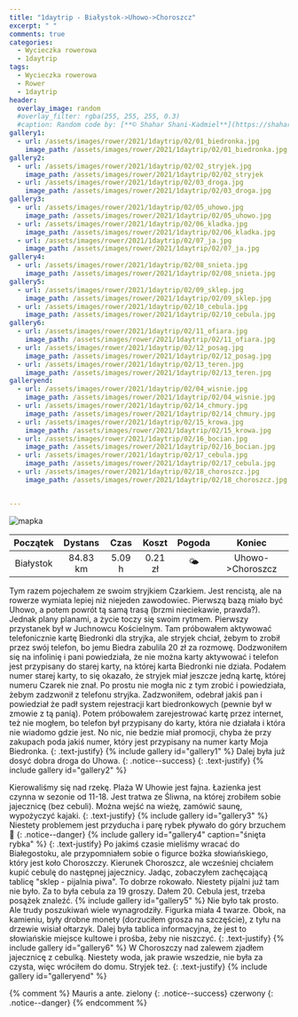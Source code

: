 ```yaml
---
title: "1daytrip - Białystok->Uhowo->Choroszcz"
excerpt: " "
comments: true
categories:
  - Wycieczka rowerowa
  - 1daytrip
tags:
  - Wycieczka rowerowa
  - Rower
  - 1daytrip
header:
  overlay_image: random
  #overlay_filter: rgba(255, 255, 255, 0.3)
  #caption: Random code by: [**© Shahar Shani-Kadmiel**](https://shaharkadmiel.github.io)"
gallery1:
  - url: /assets/images/rower/2021/1daytrip/02/01_biedronka.jpg
    image_path: /assets/images/rower/2021/1daytrip/02/01_biedronka.jpg
gallery2:
  - url: /assets/images/rower/2021/1daytrip/02/02_stryjek.jpg
    image_path: /assets/images/rower/2021/1daytrip/02/02_stryjek
  - url: /assets/images/rower/2021/1daytrip/02/03_droga.jpg
    image_path: /assets/images/rower/2021/1daytrip/02/03_droga.jpg
gallery3:
  - url: /assets/images/rower/2021/1daytrip/02/05_uhowo.jpg
    image_path: /assets/images/rower/2021/1daytrip/02/05_uhowo.jpg
  - url: /assets/images/rower/2021/1daytrip/02/06_kladka.jpg
    image_path: /assets/images/rower/2021/1daytrip/02/06_kladka.jpg
  - url: /assets/images/rower/2021/1daytrip/02/07_ja.jpg
    image_path: /assets/images/rower/2021/1daytrip/02/07_ja.jpg
gallery4:
  - url: /assets/images/rower/2021/1daytrip/02/08_snieta.jpg
    image_path: /assets/images/rower/2021/1daytrip/02/08_snieta.jpg
gallery5:
  - url: /assets/images/rower/2021/1daytrip/02/09_sklep.jpg
    image_path: /assets/images/rower/2021/1daytrip/02/09_sklep.jpg
  - url: /assets/images/rower/2021/1daytrip/02/10_cebula.jpg
    image_path: /assets/images/rower/2021/1daytrip/02/10_cebula.jpg
gallery6:
  - url: /assets/images/rower/2021/1daytrip/02/11_ofiara.jpg
    image_path: /assets/images/rower/2021/1daytrip/02/11_ofiara.jpg
  - url: /assets/images/rower/2021/1daytrip/02/12_posag.jpg
    image_path: /assets/images/rower/2021/1daytrip/02/12_posag.jpg
  - url: /assets/images/rower/2021/1daytrip/02/13_teren.jpg
    image_path: /assets/images/rower/2021/1daytrip/02/13_teren.jpg
galleryend:
  - url: /assets/images/rower/2021/1daytrip/02/04_wisnie.jpg
    image_path: /assets/images/rower/2021/1daytrip/02/04_wisnie.jpg
  - url: /assets/images/rower/2021/1daytrip/02/14_chmury.jpg
    image_path: /assets/images/rower/2021/1daytrip/02/14_chmury.jpg
  - url: /assets/images/rower/2021/1daytrip/02/15_krowa.jpg
    image_path: /assets/images/rower/2021/1daytrip/02/15_krowa.jpg
  - url: /assets/images/rower/2021/1daytrip/02/16_bocian.jpg
    image_path: /assets/images/rower/2021/1daytrip/02/16_bocian.jpg
  - url: /assets/images/rower/2021/1daytrip/02/17_cebula.jpg
    image_path: /assets/images/rower/2021/1daytrip/02/17_cebula.jpg
  - url: /assets/images/rower/2021/1daytrip/02/18_choroszcz.jpg
    image_path: /assets/images/rower/2021/1daytrip/02/18_choroszcz.jpg


---
```

![mapka](/assets/images/rower/2021/1daytrip/02/mapka.png)

|Początek|Dystans|Czas|Koszt|Pogoda|Koniec|
|:---:|:---:|:---:|:---:|:---:|:---:|
|Białystok|84.83 km|5.09 h|0.21 zł|🌤️|Uhowo->Choroszcz| 
Tym razem pojechałem ze swoim stryjkiem Czarkiem. Jest rencistą, ale na rowerze wymiata lepiej niż niejeden zawodowiec. Pierwszą bazą miało być Uhowo, a potem powrót tą samą trasą (brzmi nieciekawie, prawda?). Jednak plany planami, a życie toczy się swoim rytmem. Pierwszy przystanek był w Juchnowcu Kościelnym. Tam próbowałem aktywować telefonicznie kartę Biedronki dla stryjka, ale stryjek chciał, żebym to zrobił przez swój telefon, bo jemu Biedra zabulila 20 zł za rozmowę. Dodzwoniłem się na infolinię i pani powiedziała, że nie można karty aktywować i telefon jest przypisany do starej karty, na której karta Biedronki nie działa. Podałem numer starej karty, to się okazało, że stryjek miał jeszcze jedną kartę, której numeru Czarek nie znał. Po prostu nie mogła nic z tym zrobić i powiedziała, żebym zadzwonił z telefonu stryjka. Zadzwoniłem, odebrał jakiś pan i powiedział że padł system rejestracji kart biedronkowych (pewnie był w zmowie z tą panią). Potem próbowałem zarejestrować kartę przez internet, też nie mogłem, bo telefon był przypisany do karty, która nie działała i która nie wiadomo gdzie jest. No nic, nie bedzie miał promocji, chyba że przy zakupach poda jakiś numer, który jest przypisany na numer karty Moja Biedronka. 
{: .text-justify}
{% include gallery id="gallery1"  %}
Dalej była już dosyć dobra droga do Uhowa.
{: .notice--success}
{: .text-justify}
{% include gallery id="gallery2"  %}

Kierowaliśmy się nad rzekę. Plaża W Uhowie jest fajna. Łazienka jest czynna w sezonie od 11-18. Jest tratwa ze Śliwna, na której zrobiłem sobie jajecznicę (bez cebuli). Można wejść na wieżę, zamówić saunę, wypożyczyć kajaki.
{: .text-justify}
{% include gallery id="gallery3"  %}
Niestety problemem jest przyducha i parę rybek pływało do góry brzuchem 🙁 
{: .notice--danger}
{% include gallery id="gallery4" caption="śnięta rybka" %}
{: .text-justify}
Po jakimś czasie mieliśmy wracać do Białegostoku, ale przypomniałem sobie o figurce bożka słowiańskiego, który jest koło Choroszczy. Kierunek Choroszcz, ale wcześniej chciałem kupić cebulę do następnej jajecznicy. Jadąc, zobaczyłem zachęcającą tablicę "sklep - pijalnia piwa". To dobrze rokowało. Niestety pijalni już tam nie było. Za to była cebula za 19 groszy. Dałem 20. Cebula jest, trzeba posążek znaleźć.
{% include gallery id="gallery5"  %}
Nie było tak prosto. Ale trudy poszukiwań wiele wynagrodziły. Figurka miała 4 twarze. Obok, na kamieniu, były drobne monety (dorzuciłem grosza na szczęście), z tyłu na drzewie wisiał ołtarzyk. Dalej była tablica informacyjna, że jest to słowiańskie miejsce kultowe i prośba, żeby nie niszczyć.
{: .text-justify}
{% include gallery id="gallery6"  %}
W Choroszczy nad zalewem zjadłem jajecznicę z cebulką. Niestety woda, jak prawie wszedzie, nie była za czysta, więc wróciłem do domu. Stryjek też.
{: .text-justify}
{% include gallery id="galleryend"  %}

{% comment %} 
Mauris a ante.
zielony
{: .notice--success}
czerwony
{: .notice--danger}
{% endcomment %}

